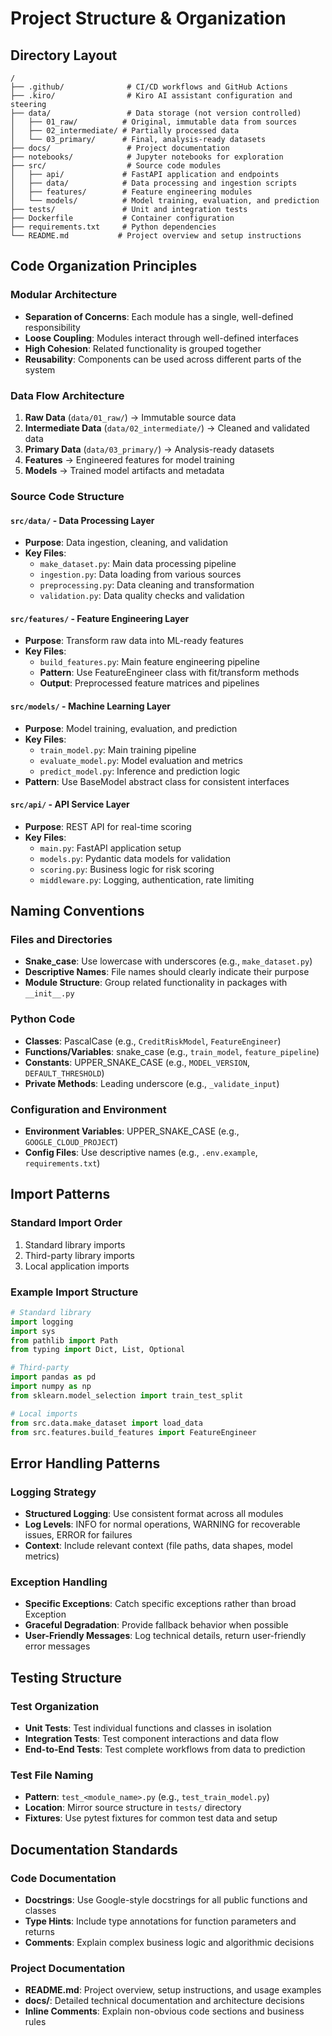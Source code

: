 # Project Structure & Organization

## Directory Layout

```
/
├── .github/              # CI/CD workflows and GitHub Actions
├── .kiro/                # Kiro AI assistant configuration and steering
├── data/                 # Data storage (not version controlled)
│   ├── 01_raw/          # Original, immutable data from sources
│   ├── 02_intermediate/ # Partially processed data
│   └── 03_primary/      # Final, analysis-ready datasets
├── docs/                 # Project documentation
├── notebooks/            # Jupyter notebooks for exploration
├── src/                  # Source code modules
│   ├── api/             # FastAPI application and endpoints
│   ├── data/            # Data processing and ingestion scripts
│   ├── features/        # Feature engineering modules
│   └── models/          # Model training, evaluation, and prediction
├── tests/               # Unit and integration tests
├── Dockerfile           # Container configuration
├── requirements.txt     # Python dependencies
└── README.md           # Project overview and setup instructions
```

## Code Organization Principles

### Modular Architecture
- **Separation of Concerns**: Each module has a single, well-defined responsibility
- **Loose Coupling**: Modules interact through well-defined interfaces
- **High Cohesion**: Related functionality is grouped together
- **Reusability**: Components can be used across different parts of the system

### Data Flow Architecture
1. **Raw Data** (`data/01_raw/`) → Immutable source data
2. **Intermediate Data** (`data/02_intermediate/`) → Cleaned and validated data
3. **Primary Data** (`data/03_primary/`) → Analysis-ready datasets
4. **Features** → Engineered features for model training
5. **Models** → Trained model artifacts and metadata

### Source Code Structure

#### `src/data/` - Data Processing Layer
- **Purpose**: Data ingestion, cleaning, and validation
- **Key Files**:
  - `make_dataset.py`: Main data processing pipeline
  - `ingestion.py`: Data loading from various sources
  - `preprocessing.py`: Data cleaning and transformation
  - `validation.py`: Data quality checks and validation

#### `src/features/` - Feature Engineering Layer
- **Purpose**: Transform raw data into ML-ready features
- **Key Files**:
  - `build_features.py`: Main feature engineering pipeline
  - **Pattern**: Use FeatureEngineer class with fit/transform methods
  - **Output**: Preprocessed feature matrices and pipelines

#### `src/models/` - Machine Learning Layer
- **Purpose**: Model training, evaluation, and prediction
- **Key Files**:
  - `train_model.py`: Main training pipeline
  - `evaluate_model.py`: Model evaluation and metrics
  - `predict_model.py`: Inference and prediction logic
- **Pattern**: Use BaseModel abstract class for consistent interfaces

#### `src/api/` - API Service Layer
- **Purpose**: REST API for real-time scoring
- **Key Files**:
  - `main.py`: FastAPI application setup
  - `models.py`: Pydantic data models for validation
  - `scoring.py`: Business logic for risk scoring
  - `middleware.py`: Logging, authentication, rate limiting

## Naming Conventions

### Files and Directories
- **Snake_case**: Use lowercase with underscores (e.g., `make_dataset.py`)
- **Descriptive Names**: File names should clearly indicate their purpose
- **Module Structure**: Group related functionality in packages with `__init__.py`

### Python Code
- **Classes**: PascalCase (e.g., `CreditRiskModel`, `FeatureEngineer`)
- **Functions/Variables**: snake_case (e.g., `train_model`, `feature_pipeline`)
- **Constants**: UPPER_SNAKE_CASE (e.g., `MODEL_VERSION`, `DEFAULT_THRESHOLD`)
- **Private Methods**: Leading underscore (e.g., `_validate_input`)

### Configuration and Environment
- **Environment Variables**: UPPER_SNAKE_CASE (e.g., `GOOGLE_CLOUD_PROJECT`)
- **Config Files**: Use descriptive names (e.g., `.env.example`, `requirements.txt`)

## Import Patterns

### Standard Import Order
1. Standard library imports
2. Third-party library imports
3. Local application imports

### Example Import Structure
```python
# Standard library
import logging
import sys
from pathlib import Path
from typing import Dict, List, Optional

# Third-party
import pandas as pd
import numpy as np
from sklearn.model_selection import train_test_split

# Local imports
from src.data.make_dataset import load_data
from src.features.build_features import FeatureEngineer
```

## Error Handling Patterns

### Logging Strategy
- **Structured Logging**: Use consistent format across all modules
- **Log Levels**: INFO for normal operations, WARNING for recoverable issues, ERROR for failures
- **Context**: Include relevant context (file paths, data shapes, model metrics)

### Exception Handling
- **Specific Exceptions**: Catch specific exceptions rather than broad Exception
- **Graceful Degradation**: Provide fallback behavior when possible
- **User-Friendly Messages**: Log technical details, return user-friendly error messages

## Testing Structure

### Test Organization
- **Unit Tests**: Test individual functions and classes in isolation
- **Integration Tests**: Test component interactions and data flow
- **End-to-End Tests**: Test complete workflows from data to prediction

### Test File Naming
- **Pattern**: `test_<module_name>.py` (e.g., `test_train_model.py`)
- **Location**: Mirror source structure in `tests/` directory
- **Fixtures**: Use pytest fixtures for common test data and setup

## Documentation Standards

### Code Documentation
- **Docstrings**: Use Google-style docstrings for all public functions and classes
- **Type Hints**: Include type annotations for function parameters and returns
- **Comments**: Explain complex business logic and algorithmic decisions

### Project Documentation
- **README.md**: Project overview, setup instructions, and usage examples
- **docs/**: Detailed technical documentation and architecture decisions
- **Inline Comments**: Explain non-obvious code sections and business rules